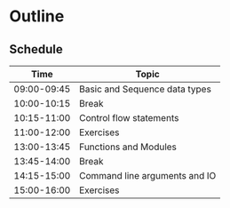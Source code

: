 # Outline

## Schedule

| Time  | Topic   | 
|-------------- | -------------- |
| 09:00-09:45    | Basic and Sequence data types |
| 10:00-10:15    | Break |
| 10:15-11:00    | Control flow statements  |
| 11:00-12:00    | Exercises | 
| 13:00-13:45    | Functions and Modules |
| 13:45-14:00    | Break |
| 14:15-15:00    | Command line arguments and IO |
| 15:00-16:00    | Exercises | 

